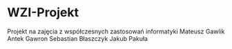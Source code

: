 # WZI-Projekt
Projekt na zajęcia z współczesnych zastosowań informatyki
Mateusz Gawlik
Antek Gawron
Sebastian Błaszczyk
Jakub Pakuła
